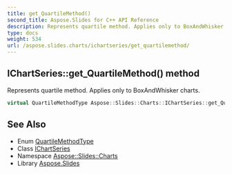 ```yaml
---
title: get_QuartileMethod()
second_title: Aspose.Slides for C++ API Reference
description: Represents quartile method. Applies only to BoxAndWhisker charts.
type: docs
weight: 534
url: /aspose.slides.charts/ichartseries/get_quartilemethod/
---
```

## IChartSeries::get_QuartileMethod() method


Represents quartile method. Applies only to BoxAndWhisker charts.

```cpp
virtual QuartileMethodType Aspose::Slides::Charts::IChartSeries::get_QuartileMethod()=0
```

## See Also

* Enum [QuartileMethodType](../../quartilemethodtype/)
* Class [IChartSeries](../)
* Namespace [Aspose::Slides::Charts](../../)
* Library [Aspose.Slides](../../../)